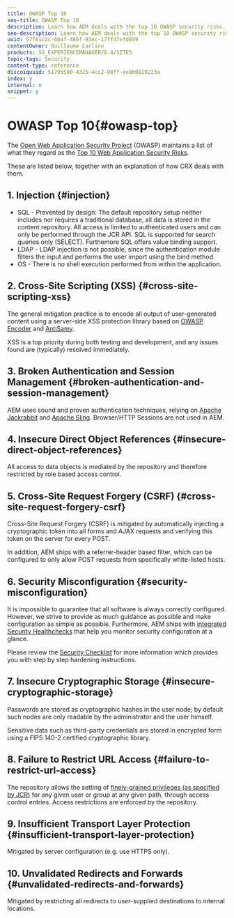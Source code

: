 ```yaml
---
title: OWASP Top 10
seo-title: OWASP Top 10
description: Learn how AEM deals with the top 10 OWASP security risks.
seo-description: Learn how AEM deals with the top 10 OWASP security risks.
uuid: 57f61c2c-6baf-466f-93ec-17ffd7efd849
contentOwner: Guillaume Carlino
products: SG_EXPERIENCEMANAGER/6.4/SITES
topic-tags: Security
content-type: reference
discoiquuid: 51795590-4325-4cc2-98ff-ee8b0819223a
index: y
internal: n
snippet: y
---
```


# OWASP Top 10{#owasp-top}

The [Open Web Application Security Project](https://www.owasp.org) (OWASP) maintains a list of what they regard as the [Top 10 Web Application Security Risks](https://www.owasp.org/index.php/OWASP_Top_Ten_Project).

These are listed below, together with an explanation of how CRX deals with them.

## 1. Injection {#injection}

* SQL - Prevented by design: The default repository setup neither includes nor requires a traditional database, all data is stored in the content repository. All access is limited to authenticated users and can only be performed through the JCR API. SQL is supported for search queries only (SELECT). Furthemore SQL offers value binding support.  
* LDAP - LDAP injection is not possible, since the authentication module filters the input and performs the user import using the bind method.
* OS - There is no shell execution performed from within the application.

## 2. Cross-Site Scripting (XSS) {#cross-site-scripting-xss}

The general mitigation practice is to encode all output of user-generated content using a server-side XSS protection library based on [OWASP Encoder](https://www.owasp.org/index.php/OWASP_Java_Encoder_Project) and [AntiSamy](https://www.owasp.org/index.php/Category:OWASP_AntiSamy_Project).

XSS is a top priority during both testing and development, and any issues found are (typically) resolved immediately.

## 3. Broken Authentication and Session Management {#broken-authentication-and-session-management}

AEM uses sound and proven authentication techniques, relying on [Apache Jackrabbit](http://jackrabbit.apache.org/) and [Apache Sling](http://sling.apache.org/). Browser/HTTP Sessions are not used in AEM.

## 4. Insecure Direct Object References {#insecure-direct-object-references}

All access to data objects is mediated by the repository and therefore restricted by role based access control.

## 5. Cross-Site Request Forgery (CSRF) {#cross-site-request-forgery-csrf}

Cross-Site Request Forgery (CSRF) is mitigated by automatically injecting a cryptographic token into all forms and AJAX requests and verifying this token on the server for every POST.

In addition, AEM ships with a referrer-header based filter, which can be configured to only allow POST requests from specifically white-listed hosts.

## 6. Security Misconfiguration {#security-misconfiguration}

It is impossible to guarantee that all software is always correctly configured. However, we strive to provide as much guidance as possible and make configuration as simple as possible. Furthermore, AEM ships with [integrated Security Healthchecks](../../../sites/administering/using/operations-dashboard.md) that help you monitor security configuration at a glance.

Please review the [Security Checklist](../../../sites/administering/using/security-checklist.md) for more information which provides you with step by step hardening instructions.

## 7. Insecure Cryptographic Storage {#insecure-cryptographic-storage}

Passwords are stored as cryptographic hashes in the user node; by default such nodes are only readable by the administrator and the user himself.

Sensitive data such as third-party credentials are stored in encrypted form using a FIPS 140-2 certified cryptographic library.

## 8. Failure to Restrict URL Access {#failure-to-restrict-url-access}

The repository allows the setting of [finely-grained privileges (as specified by JCR)](http://www.day.com/specs/javax.jcr/javadocs/jcr-2.0/javax/jcr/security/package-summary.html) for any given user or group at any given path, through access control entries. Access restrictions are enforced by the repository.

## 9. Insufficient Transport Layer Protection {#insufficient-transport-layer-protection}

Mitigated by server configuration (e.g. use HTTPS only).

## 10. Unvalidated Redirects and Forwards {#unvalidated-redirects-and-forwards}

Mitigated by restricting all redirects to user-supplied destinations to internal locations.  

